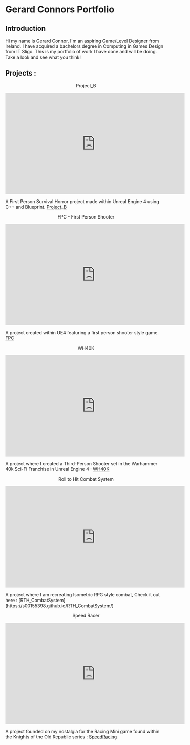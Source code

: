# Gerard Connors Portfolio

## Introduction
Hi my name is Gerard Connor,  I'm an aspiring Game/Level Designer from Ireland. I have acquired a bachelors degree in Computing in Games Design from IT Sligo. This is my portfolio of work I have done and will be doing. Take a look and see what you think!

## Projects : 

<p align="center">
Project_B
</p>

<p align="center">
<iframe width="560" height="315" src="https://www.youtube.com/embed/W5m-SnOhOTI" title="YouTube video player" frameborder="0" allow="accelerometer; autoplay; clipboard-write; encrypted-media; gyroscope; picture-in-picture" allowfullscreen></iframe>
</p>

A First Person Survival Horror project made within Unreal Engine 4 using C++ and Blueprint. [Project_B](https://s00155398.github.io/Project_B/)

<p align="center">
FPC - First Person Shooter
</p>

<p align="center">
<iframe width="560" height="315" src="https://www.youtube.com/embed/lCWXKT611MM" title="YouTube video player" frameborder="0" allow="accelerometer; autoplay; clipboard-write; encrypted-media; gyroscope; picture-in-picture" allowfullscreen></iframe>
</p>

A project created within UE4 featuring a first person shooter style game. [FPC](https://s00155398.github.io/FPC/)

<p align="center">
WH40K
</p>
<p align="center">
<iframe width="560" height="315" src="https://www.youtube.com/embed/rrgwVrLWrJs" title="YouTube video player" frameborder="0" allow="accelerometer; autoplay; clipboard-write; encrypted-media; gyroscope; picture-in-picture" allowfullscreen></iframe>
</p>

A project where I created a Third-Person Shooter set in the Warhammer 40k Sci-Fi Franchise in Unreal Engine 4 : [WH40K](https://s00155398.github.io/WH40K/)

<p align="center">
Roll to Hit Combat System
</p>
<p align="center">
<iframe width="560" height="315" src="https://www.youtube.com/embed/jdw5uaEyMDQ" title="YouTube video player" frameborder="0" allow="accelerometer; autoplay; clipboard-write; encrypted-media; gyroscope; picture-in-picture" allowfullscreen></iframe>
</p>
A project where I am recreating Isometric RPG style combat, Check it out here : [RTH_CombatSystem](https://s00155398.github.io/RTH_CombatSystem/)

<p align="center">
Speed Racer
</p>
<p align="center">
<iframe width="560" height="315" src="https://www.youtube.com/embed/otLNNU9lbcg" title="YouTube video player" frameborder="0" allow="accelerometer; autoplay; clipboard-write; encrypted-media; gyroscope; picture-in-picture" allowfullscreen></iframe>
</p>

A project founded on my nostalgia for the Racing Mini game found within the Knights of the Old Republic series : [SpeedRacing](https://s00155398.github.io/SpeedRacing/)
